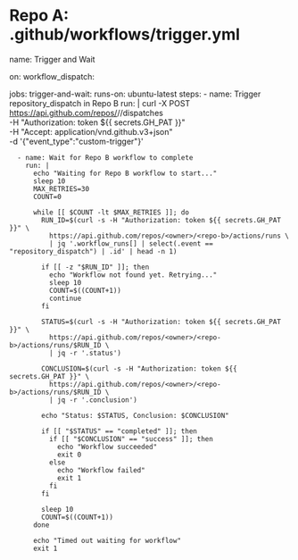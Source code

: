 # Repo A: .github/workflows/trigger.yml
name: Trigger and Wait

on:
  workflow_dispatch:

jobs:
  trigger-and-wait:
    runs-on: ubuntu-latest
    steps:
      - name: Trigger repository_dispatch in Repo B
        run: |
          curl -X POST https://api.github.com/repos/<owner>/<repo-b>/dispatches \
            -H "Authorization: token ${{ secrets.GH_PAT }}" \
            -H "Accept: application/vnd.github.v3+json" \
            -d '{"event_type":"custom-trigger"}'

      - name: Wait for Repo B workflow to complete
        run: |
          echo "Waiting for Repo B workflow to start..."
          sleep 10
          MAX_RETRIES=30
          COUNT=0

          while [[ $COUNT -lt $MAX_RETRIES ]]; do
            RUN_ID=$(curl -s -H "Authorization: token ${{ secrets.GH_PAT }}" \
              https://api.github.com/repos/<owner>/<repo-b>/actions/runs \
              | jq '.workflow_runs[] | select(.event == "repository_dispatch") | .id' | head -n 1)

            if [[ -z "$RUN_ID" ]]; then
              echo "Workflow not found yet. Retrying..."
              sleep 10
              COUNT=$((COUNT+1))
              continue
            fi

            STATUS=$(curl -s -H "Authorization: token ${{ secrets.GH_PAT }}" \
              https://api.github.com/repos/<owner>/<repo-b>/actions/runs/$RUN_ID \
              | jq -r '.status')

            CONCLUSION=$(curl -s -H "Authorization: token ${{ secrets.GH_PAT }}" \
              https://api.github.com/repos/<owner>/<repo-b>/actions/runs/$RUN_ID \
              | jq -r '.conclusion')

            echo "Status: $STATUS, Conclusion: $CONCLUSION"

            if [[ "$STATUS" == "completed" ]]; then
              if [[ "$CONCLUSION" == "success" ]]; then
                echo "Workflow succeeded"
                exit 0
              else
                echo "Workflow failed"
                exit 1
              fi
            fi

            sleep 10
            COUNT=$((COUNT+1))
          done

          echo "Timed out waiting for workflow"
          exit 1
